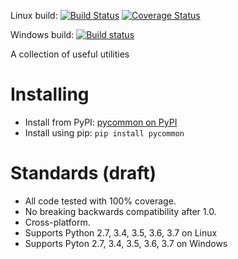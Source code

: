 Linux build: [![Build Status](https://travis-ci.org/dgrant/pycommon.svg?branch=master)](https://travis-ci.org/dgrant/pycommon) [![Coverage Status](https://coveralls.io/repos/dgrant/pycommon/badge.svg?branch=master)](https://coveralls.io/r/dgrant/pycommon?branch=master)

Windows build: [![Build status](https://ci.appveyor.com/api/projects/status/96kwy8819r627u19/branch/master)](https://ci.appveyor.com/project/dgrant/pycommon/branch/master)

A collection of useful utilities

Installing
==========

* Install from PyPI: [pycommon on PyPI](https://pypi.python.org/pypi/pycommon)
* Install using pip: `pip install pycommon`

Standards (draft)
=================

* All code tested with 100% coverage.
* No breaking backwards compatibility after 1.0.
* Cross-platform.
* Supports Python 2.7, 3.4, 3.5, 3.6, 3.7 on Linux
* Supports Pyton 2.7, 3.4, 3.5, 3.6, 3.7 on Windows
